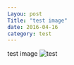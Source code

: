 ```yaml
---
Layou: post
Title: "test image"
date: 2016-04-16
category: test
---
```


test image 
![test](https://media.cmcdn.net/64543b3264edb443fd3d/28653993/1920x1280.webp)
